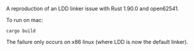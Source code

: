A reproduction of an LDD linker issue with Rust 1.90.0 and open62541.

To run on mac:
```brew install cmake
cargo build
```

The failure only occurs on x86 linux (where LDD is now the default linker).

